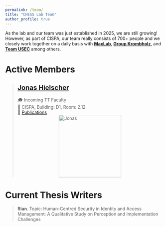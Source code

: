 ```yaml
---
permalink: /team/
title: "CHESS Lab Team"
author_profile: true
---
```


As the lab and our team was just established in 2025, we are still growing! However, as part of CISPA, our team really consists of 700+ people and we closely work together on a daily basis with __[MaxLab](https://group.cispa.io/golla/)__, __[Group Krombholz](https://cispa.de/de/research/groups/krombholz)__, and __[Team USEC](https://teamusec.de/)__  among others.

# Active Members

> ## [Jonas Hielscher](https://jhielscher.de)
> 🎓 Incoming TT Faculty \
> 📍 CISPA, Building: D1, Room: 2.12 \
> 📝 [Publications](https://scholar.google.com/citations?user=UvcKg4kAAAAJ&hl=de)
> <img style="display: block; margin: auto;" src="https://jhielscher.de/assets/img/prof_pic.jpg?5ff27e00e103d86fa776e8db7c49b610" alt="Jonas" width="200"/>



# Current Thesis Writers
> __Rian__. Topic: Human-Centred Security in Identity and Access Management: A Qualitative Study on Perception and Implementation Challenges
